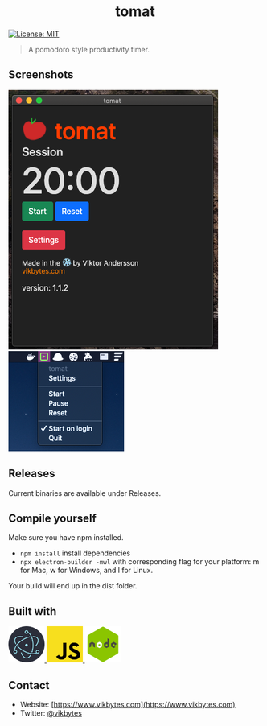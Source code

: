 <h1 align="center">tomat</h1>
<p>
  <a href="#" target="_blank">
    <img alt="License: MIT" src="https://img.shields.io/github/license/vikbytes/tomat-electron?style=for-the-badge" />
  </a>
</p>

> A pomodoro style productivity timer.

## Screenshots

<img src="./img/settings-screenshot.png" />
<img src="./img/tray-screenshot.png" />

## Releases

Current binaries are available under Releases.

## Compile yourself

Make sure you have npm installed.

- `npm install` install dependencies
- `npx electron-builder -mwl` with corresponding flag for your platform:
  m for Mac, w for Windows, and l for Linux.

Your build will end up in the dist folder.

## Built with

<div float="left">
  <a href="https://www.electronjs.org/">
    <img src="./img/electronjs.png" width=72px height=72px />
  </a>
  <a href="https://en.wikipedia.org/wiki/JavaScript">
    <img src="./img/js.png" width=72px height=72px />
  </a>
  <a href="https://nodejs.org/en/">
    <img src="./img/nodejs.png" width=72px height=72px />
  </a>
</div>

## Contact

- Website: [https://www.vikbytes.com](https://www.vikbytes.com)
- Twitter: [@vikbytes](https://twitter.com/vikbytes)

